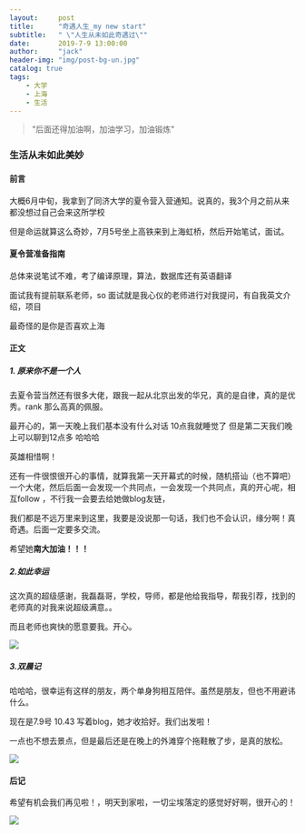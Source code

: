 ```yaml
---
layout:     post
title:      "奇遇人生_my new start"
subtitle:   " \"人生从未如此奇遇过\""
date:       2019-7-9 13:00:00
author:     "jack"
header-img: "img/post-bg-un.jpg"
catalog: true
tags:
    - 大学
    - 上海
    - 生活
---
```


> "后面还得加油啊，加油学习，加油锻炼"

### 生活从未如此美妙

#### 前言

大概6月中旬，我拿到了同济大学的夏令营入营通知。说真的，我3个月之前从来都没想过自己会来这所学校

但是命运就算这么奇妙，7月5号坐上高铁来到上海虹桥，然后开始笔试，面试。

#### 夏令营准备指南

总体来说笔试不难，考了编译原理，算法，数据库还有英语翻译

面试我有提前联系老师，so 面试就是我心仪的老师进行对我提问，有自我英文介绍，项目

最奇怪的是你是否喜欢上海

#### 正文

##### 1. 原来你不是一个人

去夏令营当然还有很多大佬，跟我一起从北京出发的华兄，真的是自律，真的是优秀。rank 那么高真的佩服。

最开心的，第一天晚上我们基本没有什么对话 10点我就睡觉了 但是第二天我们晚上可以聊到12点多 哈哈哈

英雄相惜啊！

还有一件很恨很开心的事情，就算我第一天开幕式的时候，随机搭讪（也不算吧）一个大佬，然后后面一会发现一个共同点，一会发现一个共同点，真的开心呢，相互follow ，不行我一会要去给她做blog友链，

我们都是不远万里来到这里，我要是没说那一句话，我们也不会认识，缘分啊！真奇遇。后面一定要多交流。

希望她**南大加油！！！**

##### 2.如此幸运

这次真的超级感谢，我磊磊哥，学校，导师，都是他给我指导，帮我引荐，找到的老师真的对我来说超级满意。。

而且老师也爽快的愿意要我。开心。

![](https://jackyanghc-picture.oss-cn-beijing.aliyuncs.com/2018afbe617cb97a800afaa56f678ba.jpg)

##### 3.双晨记

哈哈哈，很幸运有这样的朋友，两个单身狗相互陪伴。虽然是朋友，但也不用避讳什么。

现在是7.9号 10.43 写着blog，她才收拾好。我们出发啦！

一点也不想去景点，但是最后还是在晚上的外滩穿个拖鞋散了步，是真的放松。

![](https://jackyanghc-picture.oss-cn-beijing.aliyuncs.com/5b61c092feaf5f4cf6e0159a91b3c02.jpg)

#### 后记

希望有机会我们再见啦！，明天到家啦，一切尘埃落定的感觉好好啊，很开心的！

![](https://jackyanghc-picture.oss-cn-beijing.aliyuncs.com/9289587bae7e3692047f3b58cb0f227.jpg)